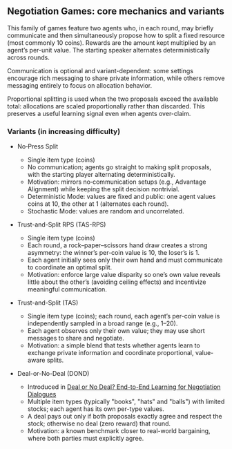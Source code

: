 ## Negotiation Games: core mechanics and variants

This family of games feature two agents who, in each round, may briefly communicate and then simultaneously propose how to split a fixed resource (most commonly 10 coins). Rewards are the amount kept multiplied by an agent’s per-unit value. The starting speaker alternates deterministically across rounds.

Communication is optional and variant-dependent: some settings encourage rich messaging to share private information, while others remove messaging entirely to focus on allocation behavior.

Proportional splitting is used when the two proposals exceed the available total: allocations are scaled proportionally rather than discarded. This preserves a useful learning signal even when agents over-claim.

### Variants (in increasing difficulty) 

- No‑Press Split 
  - Single item type (coins)
  - No communication; agents go straight to making split proposals, with the starting player alternating deterministically.
  - Motivation: mirrors no‑communication setups (e.g., Advantage Alignment) while keeping the split decision nontrivial.
  - Deterministic Mode: values are fixed and public: one agent values coins at 10, the other at 1 (alternates each round).
  - Stochastic Mode: values are random and uncorrelated. 

- Trust-and-Split RPS (TAS-RPS)
  - Single item type (coins)
  - Each round, a rock–paper–scissors hand draw creates a strong asymmetry: the winner’s per-coin value is 10, the loser’s is 1.
  - Each agent initially sees only their own hand and must communicate to coordinate an optimal split.
  - Motivation: enforce large value disparity so one’s own value reveals little about the other’s (avoiding ceiling effects) and incentivize meaningful communication.
 
- Trust-and-Split (TAS)
  - Single item type (coins); each round, each agent’s per-coin value is independently sampled in a broad range (e.g., 1–20).
  - Each agent observes only their own value; they may use short messages to share and negotiate.
  - Motivation: a simple blend that tests whether agents learn to exchange private information and coordinate proportional, value-aware splits.

- Deal-or-No-Deal (DOND)
  - Introduced in [Deal or No Deal? End-to-End Learning for Negotiation Dialogues](https://arxiv.org/pdf/1706.05125)
  - Multiple item types (typically "books", "hats" and "balls") with limited stocks; each agent has its own per-type values.
  - A deal pays out only if both proposals exactly agree and respect the stock; otherwise no deal (zero reward) that round.
  - Motivation: a known benchmark closer to real-world bargaining, where both parties must explicitly agree.







